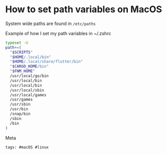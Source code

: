 # How to set path variables on MacOS

System wide paths are found in `/etc/paths`

Example of how I set my path variables in ~/.zshrc

```bash
typeset -U
path+=(
  "$SCRIPTS"
  "$HOME/.local/bin"
  "$HOME/.local/share/flutter/bin"
  "$CARGO_HOME/bin"
  "$FNM_HOME"
  /usr/local/go/bin
  /usr/local/bin
  /usr/local/bin
  /usr/local/sbin
  /usr/local/games
  /usr/games
  /usr/sbin
  /usr/bin
  /snap/bin
  /sbin
  /bin
)
```

Meta

    tags: #macOS #linux
